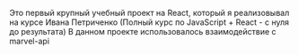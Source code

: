 Это первый крупный учебный проект на React, который я реализовывал на курсе Ивана Петриченко (Полный курс по JavaScript + React - с нуля до результата)
В данном проекте использовалось взаимодействие с marvel-api
